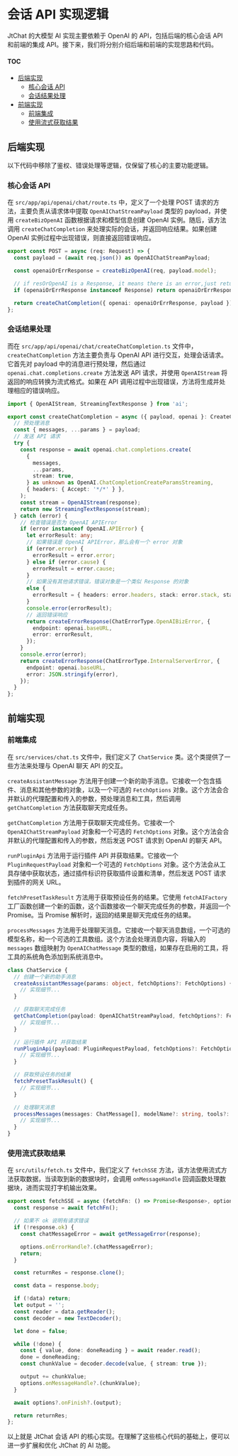 # 会话 API 实现逻辑

JtChat 的大模型 AI 实现主要依赖于 OpenAI 的 API，包括后端的核心会话 API 和前端的集成 API。接下来，我们将分别介绍后端和前端的实现思路和代码。

#### TOC

- [后端实现](#后端实现)
  - [核心会话 API](#核心会话-api)
  - [会话结果处理](#会话结果处理)
- [前端实现](#前端实现)
  - [前端集成](#前端集成)
  - [使用流式获取结果](#使用流式获取结果)

## 后端实现

以下代码中移除了鉴权、错误处理等逻辑，仅保留了核心的主要功能逻辑。

### 核心会话 API

在 `src/app/api/openai/chat/route.ts` 中，定义了一个处理 POST 请求的方法，主要负责从请求体中提取 `OpenAIChatStreamPayload` 类型的 payload，并使用 `createBizOpenAI` 函数根据请求和模型信息创建 OpenAI 实例。随后，该方法调用 `createChatCompletion` 来处理实际的会话，并返回响应结果。如果创建 OpenAI 实例过程中出现错误，则直接返回错误响应。

```ts
export const POST = async (req: Request) => {
  const payload = (await req.json()) as OpenAIChatStreamPayload;

  const openaiOrErrResponse = createBizOpenAI(req, payload.model);

  // if resOrOpenAI is a Response, it means there is an error,just return it
  if (openaiOrErrResponse instanceof Response) return openaiOrErrResponse;

  return createChatCompletion({ openai: openaiOrErrResponse, payload });
};
```

### 会话结果处理

而在 `src/app/api/openai/chat/createChatCompletion.ts` 文件中，`createChatCompletion` 方法主要负责与 OpenAI API 进行交互，处理会话请求。它首先对 payload 中的消息进行预处理，然后通过 `openai.chat.completions.create` 方法发送 API 请求，并使用 `OpenAIStream` 将返回的响应转换为流式格式。如果在 API 调用过程中出现错误，方法将生成并处理相应的错误响应。

```ts
import { OpenAIStream, StreamingTextResponse } from 'ai';

export const createChatCompletion = async ({ payload, openai }: CreateChatCompletionOptions) => {
  // 预处理消息
  const { messages, ...params } = payload;
  // 发送 API 请求
  try {
    const response = await openai.chat.completions.create(
      {
        messages,
        ...params,
        stream: true,
      } as unknown as OpenAI.ChatCompletionCreateParamsStreaming,
      { headers: { Accept: '*/*' } },
    );
    const stream = OpenAIStream(response);
    return new StreamingTextResponse(stream);
  } catch (error) {
    // 检查错误是否为 OpenAI APIError
    if (error instanceof OpenAI.APIError) {
      let errorResult: any;
      // 如果错误是 OpenAI APIError，那么会有一个 error 对象
      if (error.error) {
        errorResult = error.error;
      } else if (error.cause) {
        errorResult = error.cause;
      }
      // 如果没有其他请求错误，错误对象是一个类似 Response 的对象
      else {
        errorResult = { headers: error.headers, stack: error.stack, status: error.status };
      }
      console.error(errorResult);
      // 返回错误响应
      return createErrorResponse(ChatErrorType.OpenAIBizError, {
        endpoint: openai.baseURL,
        error: errorResult,
      });
    }
    console.error(error);
    return createErrorResponse(ChatErrorType.InternalServerError, {
      endpoint: openai.baseURL,
      error: JSON.stringify(error),
    });
  }
};
```

## 前端实现

### 前端集成

在 `src/services/chat.ts` 文件中，我们定义了 `ChatService` 类。这个类提供了一些方法来处理与 OpenAI 聊天 API 的交互。

`createAssistantMessage` 方法用于创建一个新的助手消息。它接收一个包含插件、消息和其他参数的对象，以及一个可选的 `FetchOptions` 对象。这个方法会合并默认的代理配置和传入的参数，预处理消息和工具，然后调用 `getChatCompletion` 方法获取聊天完成任务。

`getChatCompletion` 方法用于获取聊天完成任务。它接收一个 `OpenAIChatStreamPayload` 对象和一个可选的 `FetchOptions` 对象。这个方法会合并默认的代理配置和传入的参数，然后发送 POST 请求到 OpenAI 的聊天 API。

`runPluginApi` 方法用于运行插件 API 并获取结果。它接收一个 `PluginRequestPayload` 对象和一个可选的 `FetchOptions` 对象。这个方法会从工具存储中获取状态，通过插件标识符获取插件设置和清单，然后发送 POST 请求到插件的网关 URL。

`fetchPresetTaskResult` 方法用于获取预设任务的结果。它使用 `fetchAIFactory` 工厂函数创建一个新的函数，这个函数接收一个聊天完成任务的参数，并返回一个 Promise。当 Promise 解析时，返回的结果是聊天完成任务的结果。

`processMessages` 方法用于处理聊天消息。它接收一个聊天消息数组，一个可选的模型名称，和一个可选的工具数组。这个方法会处理消息内容，将输入的 `messages` 数组映射为 `OpenAIChatMessage` 类型的数组，如果存在启用的工具，将工具的系统角色添加到系统消息中。

```ts
class ChatService {
  // 创建一个新的助手消息
  createAssistantMessage(params: object, fetchOptions?: FetchOptions) {
    // 实现细节...
  }

  // 获取聊天完成任务
  getChatCompletion(payload: OpenAIChatStreamPayload, fetchOptions?: FetchOptions) {
    // 实现细节...
  }

  // 运行插件 API 并获取结果
  runPluginApi(payload: PluginRequestPayload, fetchOptions?: FetchOptions) {
    // 实现细节...
  }

  // 获取预设任务的结果
  fetchPresetTaskResult() {
    // 实现细节...
  }

  // 处理聊天消息
  processMessages(messages: ChatMessage[], modelName?: string, tools?: Tool[]) {
    // 实现细节...
  }
}
```

### 使用流式获取结果

在 `src/utils/fetch.ts` 文件中，我们定义了 `fetchSSE` 方法，该方法使用流式方法获取数据，当读取到新的数据块时，会调用 `onMessageHandle` 回调函数处理数据块，进而实现打字机输出效果。

```ts
export const fetchSSE = async (fetchFn: () => Promise<Response>, options: FetchSSEOptions = {}) => {
  const response = await fetchFn();

  // 如果不 ok 说明有请求错误
  if (!response.ok) {
    const chatMessageError = await getMessageError(response);

    options.onErrorHandle?.(chatMessageError);
    return;
  }

  const returnRes = response.clone();

  const data = response.body;

  if (!data) return;
  let output = '';
  const reader = data.getReader();
  const decoder = new TextDecoder();

  let done = false;

  while (!done) {
    const { value, done: doneReading } = await reader.read();
    done = doneReading;
    const chunkValue = decoder.decode(value, { stream: true });

    output += chunkValue;
    options.onMessageHandle?.(chunkValue);
  }

  await options?.onFinish?.(output);

  return returnRes;
};
```

以上就是 JtChat 会话 API 的核心实现。在理解了这些核心代码的基础上，便可以进一步扩展和优化 JtChat 的 AI 功能。
